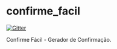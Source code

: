 confirme_facil
==============

[![Gitter](https://badges.gitter.im/Join%20Chat.svg)](https://gitter.im/iGallina/confirme_facil?utm_source=badge&utm_medium=badge&utm_campaign=pr-badge&utm_content=badge)

Confirme Fácil - Gerador de Confirmação.
